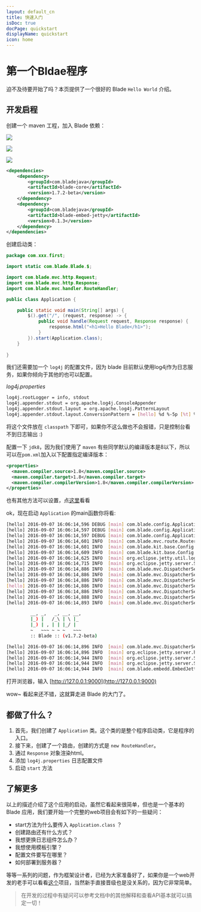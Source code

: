 ```yaml
---
layout: default_cn
title: 快速入门
isDoc: true
docPage: quickstart
displayName: quickstart
icon: home
---
```


# 第一个Bldae程序

迫不及待要开始了吗？本页提供了一个很好的 Blade `Hello World` 介绍。

## 开发启程

创建一个 maven 工程，加入 Blade 依赖：

![](https://ooo.0o0.ooo/2016/09/07/57cf914bc1eb3.png)

![](https://ooo.0o0.ooo/2016/09/07/57cf91670569f.png)

![](https://ooo.0o0.ooo/2016/09/07/57cf91702328c.png)

```xml
<dependencies>
	<dependency>
		<groupId>com.bladejava</groupId>
		<artifactId>blade-core</artifactId>
		<version>1.7.2-beta</version>
	</dependency>
	<dependency>
		<groupId>com.bladejava</groupId>
		<artifactId>blade-embed-jetty</artifactId>
		<version>0.1.3</version>
	</dependency>
</dependencies>
```

创建启动类：

```java
package com.xxx.first;

import static com.blade.Blade.$;

import com.blade.mvc.http.Request;
import com.blade.mvc.http.Response;
import com.blade.mvc.handler.RouteHandler;

public class Application {

	public static void main(String[] args) {
		$().get("/", (request, response) -> {
			public void handle(Request request, Response response) {
				response.html("<h1>Hello Blade</h1>");
			}
		}).start(Application.class);
	}
	
}
```

我们还需要加一个 `log4j` 的配置文件，因为 blade 目前默认使用log4j作为日志服务，如果你倾向于其他的也可以配置。

_log4j.properties_

```bash
log4j.rootLogger = info, stdout
log4j.appender.stdout = org.apache.log4j.ConsoleAppender
log4j.appender.stdout.layout = org.apache.log4j.PatternLayout
log4j.appender.stdout.layout.ConversionPattern = [hello] %d %-5p [%t] %c | %m%n
```

将这个文件放在 `classpath` 下即可，如果你不这么做也不会报错，只是控制台看不到日志输出 :)

配置一下 `jdk8`，因为我们使用了 `maven` 有些同学默认的编译版本是8以下，所以可以在`pom.xml`加入以下配置指定编译版本：

```xml
<properties>
  <maven.compiler.source>1.8</maven.compiler.source>
  <maven.compiler.target>1.8</maven.compiler.target>
  <maven.compiler.compilerVersion>1.8</maven.compiler.compilerVersion>
</properties>
```

也有其他方法可以设置，点[这里](http://www.blogjava.net/fancydeepin/archive/2015/06/23/maven-jdk.html)看看

ok，现在启动 `Application` 的main函数你将看:

```bash
[hello] 2016-09-07 16:06:14,596 DEBUG [main] com.blade.config.ApplicationConfig | Add Resource: /public
[hello] 2016-09-07 16:06:14,597 DEBUG [main] com.blade.config.ApplicationConfig | Add Resource: /assets
[hello] 2016-09-07 16:06:14,597 DEBUG [main] com.blade.config.ApplicationConfig | Add Resource: /static
[hello] 2016-09-07 16:06:14,601 INFO  [main] com.blade.mvc.route.Routers | Add Route => GET	/
[hello] 2016-09-07 16:06:14,601 INFO  [main] com.blade.kit.base.Config | Load config [classpath:app.properties]
[hello] 2016-09-07 16:06:14,609 INFO  [main] com.blade.kit.base.Config | Load config [classpath:jetty.properties]
[hello] 2016-09-07 16:06:14,625 INFO  [main] org.eclipse.jetty.util.log | Logging initialized @188ms
[hello] 2016-09-07 16:06:14,715 INFO  [main] org.eclipse.jetty.server.Server | jetty-9.2.12.v20150709
[hello] 2016-09-07 16:06:14,886 INFO  [main] com.blade.mvc.DispatcherServlet | jdk.version	=> 1.8.0_101
[hello] 2016-09-07 16:06:14,886 INFO  [main] com.blade.mvc.DispatcherServlet | user.dir		=> D:\workspace\first-blade-app
[hello] 2016-09-07 16:06:14,886 INFO  [main] com.blade.mvc.DispatcherServlet | java.io.tmpdir	=> C:\Users\ADMINI~1\AppData\Local\Temp\
[hello] 2016-09-07 16:06:14,886 INFO  [main] com.blade.mvc.DispatcherServlet | user.timezone	=> GMT+08:00
[hello] 2016-09-07 16:06:14,886 INFO  [main] com.blade.mvc.DispatcherServlet | file.encodin	=> UTF-8
[hello] 2016-09-07 16:06:14,888 INFO  [main] com.blade.mvc.DispatcherServlet | blade.webroot	=> D:\workspace\first-blade-app\target\classes
[hello] 2016-09-07 16:06:14,893 INFO  [main] com.blade.mvc.DispatcherServlet | blade.isDev = true

		 __, _,   _, __, __,
		 |_) |   /_\ | \ |_
		 |_) | , | | |_/ |
		 ~   ~~~ ~ ~ ~   ~~~
		 :: Blade :: (v1.7.2-beta)

[hello] 2016-09-07 16:06:14,896 INFO  [main] com.blade.mvc.DispatcherServlet | Blade initialize successfully, Time elapsed: 10 ms.
[hello] 2016-09-07 16:06:14,896 INFO  [main] org.eclipse.jetty.server.handler.ContextHandler | Started o.e.j.w.WebAppContext@5a61f5df{/,file:/D:/workspace/first-blade-app/target/classes/,AVAILABLE}
[hello] 2016-09-07 16:06:14,944 INFO  [main] org.eclipse.jetty.server.ServerConnector | Started ServerConnector@3e6fa38a{HTTP/1.1}{0.0.0.0:9000}
[hello] 2016-09-07 16:06:14,944 INFO  [main] org.eclipse.jetty.server.Server | Started @514ms
[hello] 2016-09-07 16:06:14,944 INFO  [main] com.blade.embedd.EmbedJettyServer | Blade Server Listen on 0.0.0.0:9000
```

打开浏览器，输入 [http://127.0.0.1:9000](http://127.0.0.1:9000)

wow~ 看起来还不错，这就算走进 Blade 的大门了。


## 都做了什么？

1. 首先，我们创建了 `Application` 类。这个类的是整个程序启动类，它是程序的入口。
2. 接下来，创建了一个路由，创建的方式是 `new RouteHandler`。
3. 通过 `Response` 对象渲染html。
4. 添加 `log4j.properties` 日志配置文件
5. 启动 `start` 方法 

## 了解更多

以上的描述介绍了这个应用的启动，虽然它看起来很简单，但也是一个基本的 Blade 应用，我们要开始一个完整的web项目会有如下的一些疑问：

- start方法为什么要传入 `Application.class` ？
- 创建路由还有什么方式？
- 我想更换日志组件怎么办？
- 我想使用模板引擎？
- 配置文件要写在哪里？
- 如何部署到服务器？

等等一系列的问题，作为框架设计者，已经为大家准备好了，如果你是一个web开发的老手可以看看[这个](https://github.com/otale/tale)项目，当然新手直接晋级也是没关系的，因为它非常简单。

> 在开发的过程中有疑问可以参考文档中的其他解释和查看API基本就可以搞定一切！
